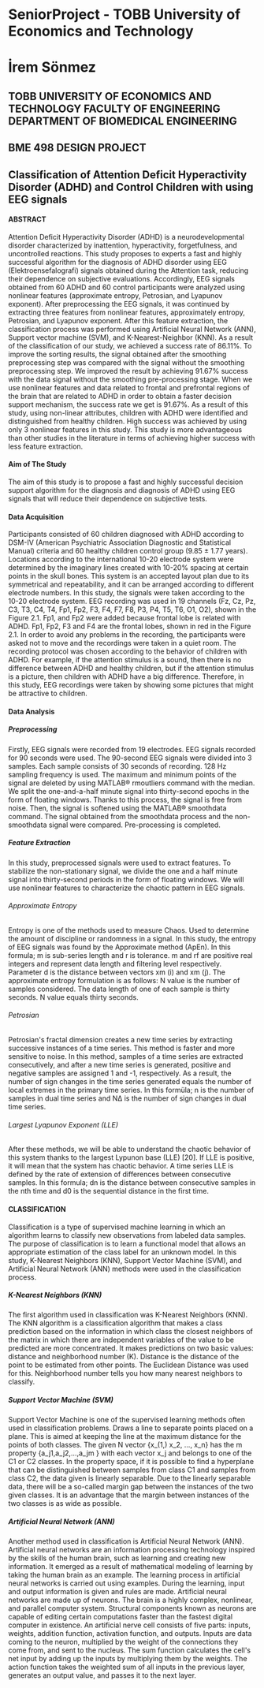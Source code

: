 # SeniorProject - TOBB University of Economics and Technology
# İrem Sönmez

## TOBB UNIVERSITY OF ECONOMICS AND TECHNOLOGY FACULTY OF ENGINEERING DEPARTMENT OF BIOMEDICAL ENGINEERING
## BME 498 DESIGN PROJECT
 
## Classification of Attention Deficit Hyperactivity Disorder (ADHD) and Control Children with using EEG signals

#### ABSTRACT

Attention Deficit Hyperactivity Disorder (ADHD) is a neurodevelopmental disorder characterized by inattention, hyperactivity, forgetfulness, and uncontrolled reactions. This study proposes to experts a fast and highly successful algorithm for the diagnosis of ADHD disorder using EEG (Elektroensefalografi) signals obtained during the Attention task, reducing their dependence on subjective evaluations. Accordingly, EEG signals obtained from 60 ADHD and 60 control participants were analyzed using nonlinear features (approximate entropy, Petrosian, and Lyapunov exponent). After preprocessing the EEG signals, it was continued by extracting three features from nonlinear features, approximately entropy, Petrosian, and Lyapunov exponent. After this feature extraction, the classification process was performed using Artificial Neural Network (ANN), Support vector machine (SVM), and K-Nearest-Neighbor (KNN). As a result of the classification of our study, we achieved a success rate of 86.11%. To improve the sorting results, the signal obtained after the smoothing preprocessing step was compared with the signal without the smoothing preprocessing step. We improved the result by achieving 91.67% success with the data signal without the smoothing pre-processing stage. When we use nonlinear features and data related to frontal and prefrontal regions of the brain that are related to ADHD in order to obtain a faster decision support mechanism, the success rate we get is 91.67%. As a result of this study, using non-linear attributes, children with ADHD were identified and distinguished from healthy children. High success was achieved by using only 3 nonlinear features in this study. This study is more advantageous than other studies in the literature in terms of achieving higher success with less feature extraction.

#### Aim of The Study

The aim of this study is to propose a fast and highly successful decision support algorithm for the diagnosis and diagnosis of ADHD using EEG signals that will reduce their dependence on subjective tests.

#### Data Acquisition

Participants consisted of 60 children diagnosed with ADHD according to DSM-IV (American Psychiatric Association Diagnostic and Statistical Manual) criteria and 60 healthy children control group (9.85 ± 1.77 years). Locations according to the international 10-20 electrode system were determined by the imaginary lines created with 10-20% spacing at certain points in the skull bones. This system is an accepted layout plan due to its symmetrical and repeatability, and it can be arranged according to different electrode numbers. In this study, the signals were taken according to the 10-20 electrode system. EEG recording was used in 19 channels (Fz, Cz, Pz, C3, T3, C4, T4, Fp1, Fp2, F3, F4, F7, F8, P3, P4, T5, T6, O1, O2), shown in the Figure 2.1. Fp1, and Fp2 were added because frontal lobe is related with ADHD. Fp1, Fp2, F3 and F4 are the frontal lobes, shown in red in the Figure 2.1. In order to avoid any problems in the recording, the participants were asked not to move and the recordings were taken in a quiet room. The recording protocol was chosen according to the behavior of children with ADHD. For example, if the attention stimulus is a sound, then there is no difference between ADHD and healthy children, but if the attention stimulus is a picture, then children with ADHD have a big difference. Therefore, in this study, EEG recordings were taken by showing some pictures that might be attractive to children.

#### Data Analysis

##### Preprocessing

Firstly, EEG signals were recorded from 19 electrodes. EEG signals recorded for 90 seconds were used. The 90-second EEG signals were divided into 3 samples. Each sample consists of 30 seconds of recording. 128 Hz sampling frequency is used. The maximum and minimum points of the signal are deleted by using MATLAB®  rmoutliers command with the median. We split the one-and-a-half minute signal into thirty-second epochs in the form of floating windows. Thanks to this process, the signal is free from noise. Then, the signal is softened using the MATLAB® smoothdata command. The signal obtained from the smoothdata process and the non-smoothdata signal were compared. Pre-processing is completed.

##### Feature Extraction

In this study, preprocessed signals were used to extract features. To stabilize the non-stationary signal, we divide the one and a half minute signal into thirty-second periods in the form of floating windows. We will use nonlinear features to characterize the chaotic pattern in EEG signals. 

 ###### Approximate Entropy
 Entropy is one of the methods used to measure Chaos. Used to determine the amount of discipline or randomness in a signal. In this study, the entropy of EEG signals was found by the Approximate method (ApEn). In this formula; m is sub-series length and r is tolerance. m and rf are positive real integers and represent data length and filtering level respectively. Parameter d is the distance between vectors xm (i) and xm (j). The approximate entropy formulation is as follows: N value is the number of samples considered. The data length of one of each sample is thirty seconds. N value equals thirty seconds.


###### Petrosian
Petrosian's fractal dimension creates a new time series by extracting successive instances of a time series. This method is faster and more sensitive to noise. In this method, samples of a time series are extracted consecutively, and after a new time series is generated, positive and negative samples are assigned 1 and -1, respectively. As a result, the number of sign changes in the time series generated equals the number of local extremes in the primary time series. In this formüla; n is the number of samples in dual time series and N∆ is the number of sign changes in dual time series.

###### Largest Lyapunov Exponent (LLE)
After these methods, we will be able to understand the chaotic behavior of this system thanks to the largest Lypunon base (LLE) [20]. If LLE is positive, it will mean that the system has chaotic behavior. A time series LLE is defined by the rate of extension of differences between consecutive samples. In this formula; dn is the distance between consecutive samples in the nth time and d0 is the sequential distance in the first time.


#### CLASSIFICATION
Classification is a type of supervised machine learning in which an algorithm learns to classify new observations from labeled data samples. The purpose of classification is to learn a functional model that allows an appropriate estimation of the class label for an unknown model. In this study, K-Nearest Neighbors (KNN), Support Vector Machine (SVM), and Artificial Neural Network (ANN) methods were used in the classification process.

##### K-Nearest Neighbors (KNN)
The first algorithm used in classification was K-Nearest Neighbors (KNN). The KNN algorithm is a classification algorithm that makes a class prediction based on the information in which class the closest neighbors of the matrix in which there are independent variables of the value to be predicted are more concentrated. It makes predictions on two basic values: distance and neighborhood number (K). Distance is the distance of the point to be estimated from other points. The Euclidean Distance was used for this. Neighborhood number tells you how many nearest neighbors to classify.                  

##### Support Vector Machine (SVM)
Support Vector Machine is one of the supervised learning methods often used in classification problems. Draws a line to separate points placed on a plane. This is aimed at keeping the line at the maximum distance for the points of both classes.
The given N vector {x_(1,) x_2, ..., x_n} has the m property {a_j1,a_j2,…,a_jm } with each vector x_j  and belongs to one of the C1 or C2 classes. In the property space, if it is possible to find a hyperplane that can be distinguished between samples from class C1 and samples from class C2, the data given is linearly separable. Due to the linearly separable data, there will be a so-called margin gap between the instances of the two given classes. It is an advantage that the margin between instances of the two classes is as wide as possible.

##### Artificial Neural Network (ANN)
Another method used in classification is Artificial Neural Network (ANN). Artificial neural networks are an information processing technology inspired by the skills of the human brain, such as learning and creating new information. It emerged as a result of mathematical modeling of learning by taking the human brain as an example. The learning process in artificial neural networks is carried out using examples. During the learning, input and output information is given and rules are made. Artificial neural networks are made up of neurons. The brain is a highly complex, nonlinear, and parallel computer system. Structural components known as neurons are capable of editing certain computations faster than the fastest digital computer in existence. An artificial nerve cell consists of five parts: inputs, weights, addition function, activation function, and outputs. Inputs are data coming to the neuron, multiplied by the weight of the connections they come from, and sent to the nucleus. The sum function calculates the cell's net input by adding up the inputs by multiplying them by the weights. The action function takes the weighted sum of all inputs in the previous layer, generates an output value, and passes it to the next layer. 
